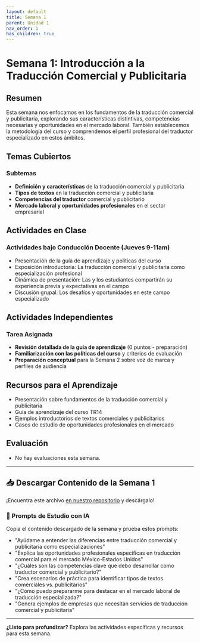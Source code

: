 ```yaml
---
layout: default
title: Semana 1
parent: Unidad 1
nav_order: 1
has_children: true
---
```


# Semana 1: Introducción a la Traducción Comercial y Publicitaria

## Resumen

Esta semana nos enfocamos en los fundamentos de la traducción comercial y publicitaria, explorando sus características distintivas, competencias necesarias y oportunidades en el mercado laboral. También establecemos la metodología del curso y comprendemos el perfil profesional del traductor especializado en estos ámbitos.

## Temas Cubiertos

### Subtemas
- **Definición y características** de la traducción comercial y publicitaria
- **Tipos de textos** en la traducción comercial y publicitaria
- **Competencias del traductor** comercial y publicitario
- **Mercado laboral y oportunidades profesionales** en el sector empresarial

## Actividades en Clase

### Actividades bajo Conducción Docente (Jueves 9-11am)
- Presentación de la guía de aprendizaje y políticas del curso
- Exposición introductoria: La traducción comercial y publicitaria como especialización profesional
- Dinámica de presentación: Las y los estudiantes compartirán su experiencia previa y expectativas en el campo
- Discusión grupal: Los desafíos y oportunidades en este campo especializado

## Actividades Independientes

### Tarea Asignada
- **Revisión detallada de la guía de aprendizaje** (0 puntos - preparación)
- **Familiarización con las políticas del curso** y criterios de evaluación
- **Preparación conceptual** para la Semana 2 sobre voz de marca y perfiles de audiencia

## Recursos para el Aprendizaje

- Presentación sobre fundamentos de la traducción comercial y publicitaria
- Guía de aprendizaje del curso TR14
- Ejemplos introductorios de textos comerciales y publicitarios
- Casos de estudio de oportunidades profesionales en el mercado

## Evaluación

- No hay evaluaciones esta semana.

---

## 📥 Descargar Contenido de la Semana 1
¡Encuentra este archivo [en nuestro repositorio](https://github.com/alainamb/uic_tr14-comercial-publicitaria/blob/main/unidad1/semana1/semana1-resumen.md) y descárgalo!

### 🤖 Prompts de Estudio con IA
Copia el contenido descargado de la semana y prueba estos prompts:
- "Ayúdame a entender las diferencias entre traducción comercial y publicitaria como especializaciones"
- "Explica las oportunidades profesionales específicas en traducción comercial para el mercado México-Estados Unidos"
- "¿Cuáles son las competencias clave que debo desarrollar como traductor comercial y publicitario?"
- "Crea escenarios de práctica para identificar tipos de textos comerciales vs. publicitarios"
- "¿Cómo puedo prepararme para destacar en el mercado laboral de traducción especializada?"
- "Genera ejemplos de empresas que necesitan servicios de traducción comercial y publicitaria"

---

**¿Listo para profundizar?** Explora las actividades específicas y recursos para esta semana.
